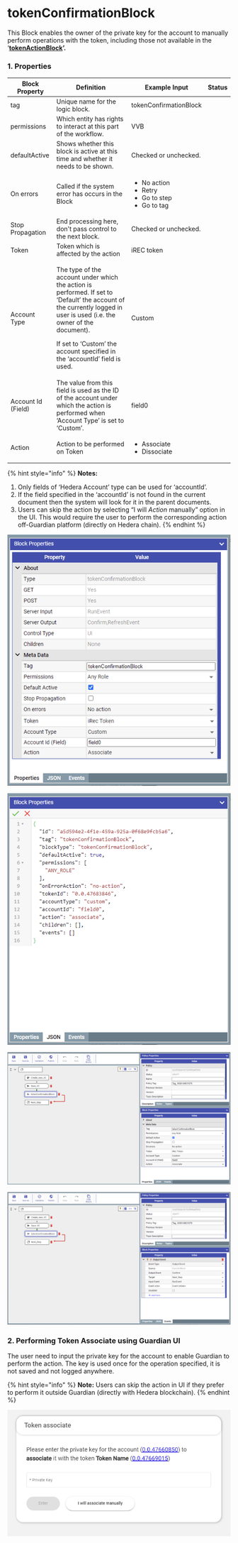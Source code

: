 # tokenConfirmationBlock

This Block enables the owner of the private key for the account to manually perform operations with the token, including those not available in the ‘[**tokenActionBlock**](tokenactionblock.md)**’.**

### **1. Properties**

| Block Property     | Definition                                                                                                                                                                                                                                                     | Example Input                                                                         | Status |
| ------------------ | -------------------------------------------------------------------------------------------------------------------------------------------------------------------------------------------------------------------------------------------------------------- | ------------------------------------------------------------------------------------- | ------ |
| tag                | Unique name for the logic block.                                                                                                                                                                                                                               | tokenConfirmationBlock                                                                |        |
| permissions        | Which entity has rights to interact at this part of the workflow.                                                                                                                                                                                              | VVB                                                                                   |        |
| defaultActive      | Shows whether this block is active at this time and whether it needs to be shown.                                                                                                                                                                              | Checked or unchecked.                                                                 |        |
| On errors          | Called if the system error has occurs in the Block                                                                                                                                                                                                             | <p></p><ul><li>No action</li><li>Retry</li><li>Go to step</li><li>Go to tag</li></ul> |        |
| Stop Propagation   | End processing here, don't pass control to the next block.                                                                                                                                                                                                     | Checked or unchecked.                                                                 |        |
| Token              | Token which is affected by the action                                                                                                                                                                                                                          | iREC token                                                                            |        |
| Account Type       | <p>The type of the account under which the action is performed. If set to ‘Default’ the account of the currently logged in user is used (i.e. the owner of the document).</p><p>If set to ‘Custom’ the account specified in the ‘accountId’ field is used.</p> | Custom                                                                                |        |
| Account Id (Field) | The value from this field is used as the ID of the account under which the action is performed when ‘Account Type’ is set to ‘Custom’.                                                                                                                         | field0                                                                                |        |
| Action             | Action to be performed on Token                                                                                                                                                                                                                                | <p></p><ul><li>Associate</li><li>Dissociate</li></ul>                                 |        |



{% hint style="info" %}
**Notes:**

1. Only fields of ‘Hedera Account’ type can be used for ‘accountId’.
2. If the field specified in the ‘accountId’ is not found in the current document then the system will look for it in the parent documents.
3. Users can skip the action by selecting “I will _Action_ manually” option in the UI. This would require the user to perform the corresponding action off-Guardian platform (directly on Hedera chain).
{% endhint %}

![Block Properties](<../.gitbook/assets/image (8).png>)

![JSON View of the Block](<../.gitbook/assets/image (7).png>)

![Configuring tokenConfirmationBlock](../.gitbook/assets/image.png)

![Creating Event to move to next step](<../.gitbook/assets/image (16).png>)

### 2. Performing Token Associate using Guardian UI

The user need to input the private key for the account to enable Guardian to perform the action. The key is used once for the operation specified, it is not saved and not logged anywhere.

{% hint style="info" %}
**Note:** Users can skip the action in UI if they prefer to perform it outside Guardian (directly with Hedera blockchain).
{% endhint %}

![](<../.gitbook/assets/image (4).png>)

